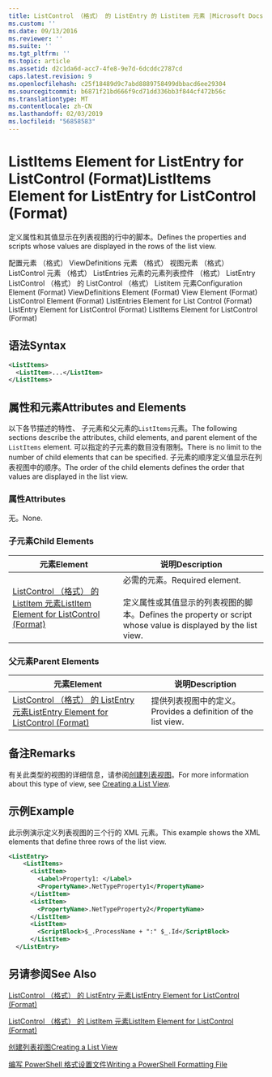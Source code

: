 ```yaml
---
title: ListControl （格式） 的 ListEntry 的 Listitem 元素 |Microsoft Docs
ms.custom: ''
ms.date: 09/13/2016
ms.reviewer: ''
ms.suite: ''
ms.tgt_pltfrm: ''
ms.topic: article
ms.assetid: d2c1da6d-acc7-4fe8-9e7d-6dcddc2787cd
caps.latest.revision: 9
ms.openlocfilehash: c25f18489d9c7abd8889758499dbbacd6ee29304
ms.sourcegitcommit: b6871f21bd666f9cd71dd336bb3f844cf472b56c
ms.translationtype: MT
ms.contentlocale: zh-CN
ms.lasthandoff: 02/03/2019
ms.locfileid: "56858583"
---
```

# <a name="listitems-element-for-listentry-for-listcontrol-format"></a><span data-ttu-id="c104f-102">ListItems Element for ListEntry for ListControl (Format)</span><span class="sxs-lookup"><span data-stu-id="c104f-102">ListItems Element for ListEntry for ListControl (Format)</span></span>

<span data-ttu-id="c104f-103">定义属性和其值显示在列表视图的行中的脚本。</span><span class="sxs-lookup"><span data-stu-id="c104f-103">Defines the properties and scripts whose values are displayed in the rows of the list view.</span></span>

<span data-ttu-id="c104f-104">配置元素 （格式） ViewDefinitions 元素 （格式） 视图元素 （格式） ListControl 元素 （格式） ListEntries 元素的元素列表控件 （格式） ListEntry ListControl （格式） 的 ListControl （格式） Listitem 元素</span><span class="sxs-lookup"><span data-stu-id="c104f-104">Configuration Element (Format) ViewDefinitions Element (Format) View Element (Format) ListControl Element (Format) ListEntries Element for List Control (Format) ListEntry Element for ListControl (Format) ListItems Element for ListControl (Format)</span></span>

## <a name="syntax"></a><span data-ttu-id="c104f-105">语法</span><span class="sxs-lookup"><span data-stu-id="c104f-105">Syntax</span></span>

```xml
<ListItems>
  <ListItem>...</ListItem>
</ListItems>
```

## <a name="attributes-and-elements"></a><span data-ttu-id="c104f-106">属性和元素</span><span class="sxs-lookup"><span data-stu-id="c104f-106">Attributes and Elements</span></span>

<span data-ttu-id="c104f-107">以下各节描述的特性、 子元素和父元素的`ListItems`元素。</span><span class="sxs-lookup"><span data-stu-id="c104f-107">The following sections describe the attributes, child elements, and parent element of the `ListItems` element.</span></span> <span data-ttu-id="c104f-108">可以指定的子元素的数目没有限制。</span><span class="sxs-lookup"><span data-stu-id="c104f-108">There is no limit to the number of child elements that can be specified.</span></span> <span data-ttu-id="c104f-109">子元素的顺序定义值显示在列表视图中的顺序。</span><span class="sxs-lookup"><span data-stu-id="c104f-109">The order of the child elements defines the order that values are displayed in the list view.</span></span>

### <a name="attributes"></a><span data-ttu-id="c104f-110">属性</span><span class="sxs-lookup"><span data-stu-id="c104f-110">Attributes</span></span>

<span data-ttu-id="c104f-111">无。</span><span class="sxs-lookup"><span data-stu-id="c104f-111">None.</span></span>

### <a name="child-elements"></a><span data-ttu-id="c104f-112">子元素</span><span class="sxs-lookup"><span data-stu-id="c104f-112">Child Elements</span></span>

|<span data-ttu-id="c104f-113">元素</span><span class="sxs-lookup"><span data-stu-id="c104f-113">Element</span></span>|<span data-ttu-id="c104f-114">说明</span><span class="sxs-lookup"><span data-stu-id="c104f-114">Description</span></span>|
|-------------|-----------------|
|[<span data-ttu-id="c104f-115">ListControl （格式） 的 ListItem 元素</span><span class="sxs-lookup"><span data-stu-id="c104f-115">ListItem Element for ListControl (Format)</span></span>](./listitem-element-for-listitems-for-listcontrol-format.md)|<span data-ttu-id="c104f-116">必需的元素。</span><span class="sxs-lookup"><span data-stu-id="c104f-116">Required element.</span></span><br /><br /> <span data-ttu-id="c104f-117">定义属性或其值显示的列表视图的脚本。</span><span class="sxs-lookup"><span data-stu-id="c104f-117">Defines the property or script whose value is displayed by the list view.</span></span>|

### <a name="parent-elements"></a><span data-ttu-id="c104f-118">父元素</span><span class="sxs-lookup"><span data-stu-id="c104f-118">Parent Elements</span></span>

|<span data-ttu-id="c104f-119">元素</span><span class="sxs-lookup"><span data-stu-id="c104f-119">Element</span></span>|<span data-ttu-id="c104f-120">说明</span><span class="sxs-lookup"><span data-stu-id="c104f-120">Description</span></span>|
|-------------|-----------------|
|[<span data-ttu-id="c104f-121">ListControl （格式） 的 ListEntry 元素</span><span class="sxs-lookup"><span data-stu-id="c104f-121">ListEntry Element for ListControl (Format)</span></span>](./listentry-element-for-listcontrol-format.md)|<span data-ttu-id="c104f-122">提供列表视图中的定义。</span><span class="sxs-lookup"><span data-stu-id="c104f-122">Provides a definition of the list view.</span></span>|

## <a name="remarks"></a><span data-ttu-id="c104f-123">备注</span><span class="sxs-lookup"><span data-stu-id="c104f-123">Remarks</span></span>

<span data-ttu-id="c104f-124">有关此类型的视图的详细信息，请参阅[创建列表视图](./creating-a-list-view.md)。</span><span class="sxs-lookup"><span data-stu-id="c104f-124">For more information about this type of view, see [Creating a List View](./creating-a-list-view.md).</span></span>

## <a name="example"></a><span data-ttu-id="c104f-125">示例</span><span class="sxs-lookup"><span data-stu-id="c104f-125">Example</span></span>

<span data-ttu-id="c104f-126">此示例演示定义列表视图的三个行的 XML 元素。</span><span class="sxs-lookup"><span data-stu-id="c104f-126">This example shows the XML elements that define three rows of the list view.</span></span>

```xml
<ListEntry>
    <ListItems>
      <ListItem>
        <Label>Property1: </Label>
        <PropertyName>.NetTypeProperty1</PropertyName>
      </ListItem>
      <ListItem>
        <PropertyName>.NetTypeProperty2</PropertyName>
      </ListItem>
      <ListItem>
        <ScriptBlock>$_.ProcessName + ":" $_.Id</ScriptBlock>
      </ListItem>
  </ListEntry>
```

## <a name="see-also"></a><span data-ttu-id="c104f-127">另请参阅</span><span class="sxs-lookup"><span data-stu-id="c104f-127">See Also</span></span>

[<span data-ttu-id="c104f-128">ListControl （格式） 的 ListEntry 元素</span><span class="sxs-lookup"><span data-stu-id="c104f-128">ListEntry Element for ListControl (Format)</span></span>](./listentry-element-for-listcontrol-format.md)

[<span data-ttu-id="c104f-129">ListControl （格式） 的 ListItem 元素</span><span class="sxs-lookup"><span data-stu-id="c104f-129">ListItem Element for ListControl (Format)</span></span>](./listitem-element-for-listitems-for-listcontrol-format.md)

[<span data-ttu-id="c104f-130">创建列表视图</span><span class="sxs-lookup"><span data-stu-id="c104f-130">Creating a List View</span></span>](./creating-a-list-view.md)

[<span data-ttu-id="c104f-131">编写 PowerShell 格式设置文件</span><span class="sxs-lookup"><span data-stu-id="c104f-131">Writing a PowerShell Formatting File</span></span>](./writing-a-powershell-formatting-file.md)
